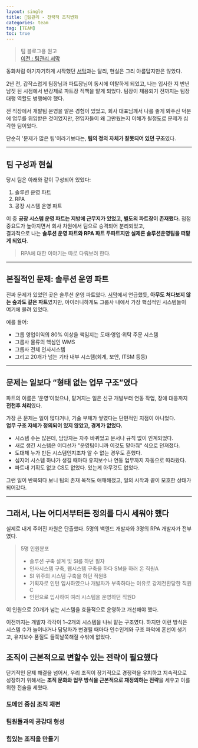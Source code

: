 ```yaml
---
layout: single
title: 👥팀관리 - 전략적 조직변화
categories: team
tag: [TEAM]
toc: true
---
```


> 팀 블로그용 원고  
> [이전 : 팀관리 서막](../팀관리_서막)

동화처럼 아기자기하게 시작했던 [서막](../팀관리_서막)과는 달리, 현실은 그리 아름답지만은 않았다.

2년 전, 갑작스럽게 팀장님과 파트장님이 동시에 이탈하게 되었고, 나는 입사한 지 반년 남짓 된 시점에서 반강제로 파트장 직책을 맡게 되었다. 팀장이 채용되기 전까지는 팀장 대행 역할도 병행해야 했다.

전 직장에서 개발팀 운영을 맡은 경험이 있었고, 회사 대표님께서 나를 좋게 봐주신 덕분에 업무를 위임받은 것이었지만, 전임자들이 왜 그만뒀는지 이해가 될정도로 문제가 심각한 팀이었다.

단순히 '문제가 많은 팀'이라기보다는, **팀의 정의 자체가 잘못되어 있던 구조**였다.

---

## 팀 구성과 현실

당시 팀은 아래와 같이 구성되어 있었다:

1. 솔루션 운영 파트
2. RPA
3. 공장 시스템 운영 파트

이 중 **공장 시스템 운영 파트는 지방에 근무지가 있었고, 별도의 파트장이 존재했다.** 점점 중요도가 높아지면서 회사 차원에서 팀으로 승격되어 분리되었고,  
결과적으로 나는 **솔루션 운영 파트와 RPA 파트 두파트지만 실제론 솔루션운영팀을 떠맡게 되었다.**

> RPA에 대한 이야기는 따로 다뤄보려 한다.

---

## 본질적인 문제: 솔루션 운영 파트

진짜 문제가 있었던 곳은 솔루션 운영 파트였다. [서막](../팀관리_서막)에서 언급했듯, **아무도 쳐다보지 않는 숲과도 같은 파트**였지만, 아이러니하게도 그룹사 내에서 가장 핵심적인 시스템들이 여기에 몰려 있었다.

예를 들어:

- 그룹 영업이익의 80% 이상을 책임지는 도매·영업·위탁 주문 시스템
- 그룹사 물류의 핵심인 WMS
- 그룹사 전체 인사시스템
- 그리고 20개가 넘는 기타 내부 시스템(회계, 보안, ITSM 등등)

---

## 문제는 일보다 “형태 없는 업무 구조”였다

파트의 이름은 ‘운영’이었으나, 맡겨지는 일은 신규 개발부터 연동 작업, 장애 대응까지 **전천후 처리**였다.

가장 큰 문제는 일이 많다거나, 기술 부채가 쌓였다는 단편적인 지점이 아니었다.  
**업무 구조 자체가 정의되어 있지 않았고, 경계가 없었다.**

- 시스템 수는 많은데, 담당자는 자주 바뀌었고 문서나 규칙 없이 인계되었다.
- 새로 생긴 시스템은 어디선가 "운영팀이니까 이것도 맡아줘" 식으로 던져졌다.
- 도대체 누가 만든 시스템인지조차 알 수 없는 경우도 흔했다.
- 심지어 시스템 하나가 생길 때마다 유지보수나 연동 업무까지 자동으로 따라왔다.
- 파트내 기획도 없고 CS도 없었다. 있는게 아무것도 없었다.

그런 일이 반복되다 보니 팀의 존재 목적도 애매해졌고, 일의 시작과 끝이 모호한 상태가 되어갔다.


---

## 그래서, 나는 어디서부터든 정의를 다시 세워야 했다

실제로 내게 주어진 자원은 단출했다.
5명의 백엔드 개발자와 3명의 RPA 개발자가 전부였다.
> 5명 인원분포  
> - 솔루션 구축 설계 및 SI를 하던 필자
> - 인사시스템 구축, 웹시스템 구축을 하다 SM을 하러 온 직원A
> - SI 위주의 시스템 구축을 하던 직원B
> - 기획자로 인턴 입사하였으나 개발자가 부족하다는 이유로 강제전환당한 직원C
> - 인턴으로 입사하여 여러 시스템을 운영하던 직원D

이 인원으로 20개가 넘는 시스템을 효율적으로 운영하고 개선해야 했다.

이전까지는 개발자 각각이 1~2개의 시스템을 나눠 맡는 구조였다.
하지만 이런 방식은 시스템 수가 늘어나거나 담당자가 변경될 때마다 인수인계와 구조 파악에 혼선이 생기고, 유지보수 품질도 들쭉날쭉해질 수밖에 없었다.

## 조직이 근본적으로 변할수 있는 전략이 필요했다
단기적인 문제 해결을 넘어서, 우리 조직이 장기적으로 경쟁력을 유지하고 지속적으로 성장하기 위해서는 
**조직 문화와 업무 방식을 근본적으로 재정의하는 전략**을 세우고 이를 위한 전술을 세웠다.

### 도메인 중심 조직 재편

### 팀원들과의 공감대 형성

### 힘있는 조직을 만들기
